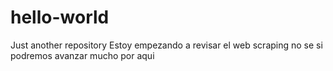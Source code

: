 # hello-world
Just another repository
Estoy empezando a revisar el web scraping
no se si podremos avanzar mucho por aqui
